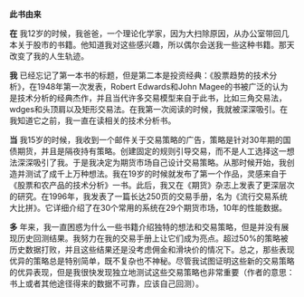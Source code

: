 **此书由来**

**在** 我12岁的时候，我爸爸，一个理论化学家，因为大扫除原因，从办公室带回几本关于股市的书籍。他知道我对这些感兴趣，所以偶尔会送我一些这种书籍。那天改变了我的人生轨迹。

**我** 已经忘记了第一本书的标题，但是第二本是投资经典：《股票趋势的技术分析》，在1948年第一次发表，Robert Edwards和John Magee的书被广泛的认为是技术分析的经典杰作，并且当代许多交易模型来自于此书，比如三角交易法，wdges和头顶肩以及矩形交易法。在我第一次阅读的时候，我就被深深吸引。在我知道它之前，我一直在读相关的技术分析书。

**当** 我15岁的时候，我收到一个邮件关于交易策略的广告，策略是针对30年期的国债期货，并且是隔夜持有策略。创建固定的规则引导交易，而不是人工选择这一想法深深吸引了我。于是我决定为期货市场自己设计交易策略。从那时候开始，我创造并测试了成千上万种想法。我在19岁的时候就发布了第一个作品，灵感来自于《股票和农产品的技术分析》一书。此后，我又在《期货》杂志上发表了更深层次的研究。在1996年，我发表了一篇长达250页的交易手册，名为《流行交易系统大比拼》。它详细介绍了在30个常用的系统在29个期货市场，10年的性能数据。

**多** 年来，我一直困惑为什么一些书籍介绍独特的想法和交易策略，但是并没有展现历史回测结果。我努力在我的交易手册上让它们成为亮点。超过50%的策略被历史数据打败，并且这些结果还是没考虑佣金和滑块价的情况下。总之，那些表现优异的策略总是特别简单，既不复杂也不神秘。尽管我试图证明这些新的交易策略的优异表现，但是我很快发现独立地测试这些交易策略也非常重要（作者的意思：书上或者其他途径得来的数据不可靠，应该自己回测）。
